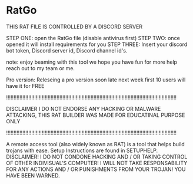 # RatGo
THIS RAT FILE IS CONTROLLED BY A DISCORD SERVER





STEP ONE: open the RatGo file (disable antivirus first)
STEP TWO: once opened it will install requirements for you
STEP THREE: Insert your discord bot token, Discord server id, Discord channel id's.

note: enjoy beaming with this tool we hope you have fun for more help reach out to my team or me.

Pro version: Releseing a pro version soon late next week first 10 users will have it for FREE

!!!!!!!!!!!!!!!!!!!!!!!!!!!!!!!!!!!!!!!!!!!!!!!!!!!!!!!!!!!!!!!!!!!!!!!!!!!!!!!!!!!!!!!!!!!!!!!!!!!!!!!!!!!!!!!!!!!

DISCLAIMER I DO NOT ENDORSE ANY HACKING OR MALWARE ATTACKING, THIS RAT BUILDER WAS MADE FOR EDUCATINAL PURPOSE ONLY

!!!!!!!!!!!!!!!!!!!!!!!!!!!!!!!!!!!!!!!!!!!!!!!!!!!!!!!!!!!!!!!!!!!!!!!!!!!!!!!!!!!!!!!!!!!!!!!!!!!!!!!!!!!!!!!!!!!



A remote access tool (also widely known as RAT) is a tool that helps build trojans with ease. Setup Instructions are found in SETUPHELP. DISCLAIMER! I DO NOT CONDONE HACKING AND / OR TAKING CONTROL OF OTHER INDIVISUAL'S COMPUTER! I WILL NOT TAKE RESPONSABILITY FOR ANY ACTIONS AND / OR PUNISHMENTS FROM YOUR TROJAN! YOU HAVE BEEN WARNED.
